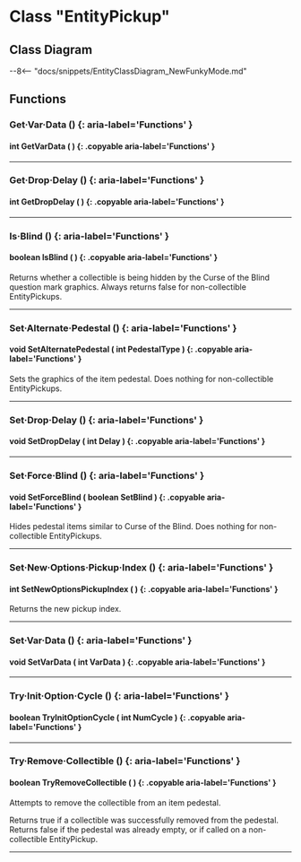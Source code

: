 # Class "EntityPickup"

## Class Diagram
--8<-- "docs/snippets/EntityClassDiagram_NewFunkyMode.md"
## Functions

### Get·Var·Data () {: aria-label='Functions' }
#### int GetVarData ( ) {: .copyable aria-label='Functions' }

___
### Get·Drop·Delay () {: aria-label='Functions' }
#### int GetDropDelay ( ) {: .copyable aria-label='Functions' }

___
### Is·Blind () {: aria-label='Functions' }
#### boolean IsBlind ( ) {: .copyable aria-label='Functions' }

Returns whether a collectible is being hidden by the Curse of the Blind question mark graphics. Always returns false for non-collectible EntityPickups.

___
### Set·Alternate·Pedestal () {: aria-label='Functions' }
#### void SetAlternatePedestal ( int PedestalType ) {: .copyable aria-label='Functions' }

Sets the graphics of the item pedestal. Does nothing for non-collectible EntityPickups.

___
### Set·Drop·Delay () {: aria-label='Functions' }
#### void SetDropDelay ( int Delay ) {: .copyable aria-label='Functions' }

___
### Set·Force·Blind () {: aria-label='Functions' }
#### void SetForceBlind ( boolean SetBlind ) {: .copyable aria-label='Functions' }

Hides pedestal items similar to Curse of the Blind. Does nothing for non-collectible EntityPickups.

___
### Set·New·Options·Pickup·Index () {: aria-label='Functions' }
#### int SetNewOptionsPickupIndex ( ) {: .copyable aria-label='Functions' }
Returns the new pickup index.
___
### Set·Var·Data () {: aria-label='Functions' }
#### void SetVarData ( int VarData ) {: .copyable aria-label='Functions' }

___
### Try·Init·Option·Cycle () {: aria-label='Functions' }
#### boolean TryInitOptionCycle ( int NumCycle ) {: .copyable aria-label='Functions' }

___
### Try·Remove·Collectible () {: aria-label='Functions' }
#### boolean TryRemoveCollectible ( ) {: .copyable aria-label='Functions' }

Attempts to remove the collectible from an item pedestal.

Returns true if a collectible was successfully removed from the pedestal. Returns false if the pedestal was already empty, or if called on a non-collectible EntityPickup.

___